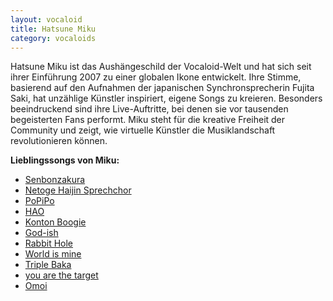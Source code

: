 ```yaml
---
layout: vocaloid
title: Hatsune Miku
category: vocaloids
---
```


Hatsune Miku ist das Aushängeschild der Vocaloid-Welt und hat sich seit ihrer Einführung 2007 zu einer globalen Ikone
entwickelt. Ihre Stimme, basierend auf den Aufnahmen der japanischen Synchronsprecherin
Fujita Saki, hat unzählige Künstler inspiriert, eigene Songs zu kreieren. Besonders beeindruckend sind ihre
Live-Auftritte, bei denen sie vor tausenden begeisterten Fans performt. Miku steht für die kreative
Freiheit der Community und zeigt, wie virtuelle Künstler die Musiklandschaft revolutionieren können.

<!--more-->

<div>
    <b>Lieblingssongs von Miku:</b>
    <ul>
        <li><a href="https://youtu.be/shs0rAiwsGQ?si=jZ7LCSb6iiRUoj_L">Senbonzakura</a></li>
        <li><a href="https://youtu.be/WdAy_55dxqA?si=bv1AG2EMsk9gTX2l">Netoge Haijin Sprechchor</a></li>
        <li><a href="https://youtu.be/mco3UX9SqDA?si=PQY1byZq8ctI2pPb">PoPiPo</a></li>
        <li><a href="https://youtu.be/3GzRDW3hZ1k?si=pLUD5Em3dWuOiXFR">HAO</a></li>
        <li><a href="https://youtu.be/1Swg-aBO9eY?si=2O2CP8F_2cdPrSND">Konton Boogie</a></li>
        <li><a href="https://youtu.be/EHBFKhLUVig?si=kVl0lZ9AIxg2x338">God-ish</a></li>
        <li><a href="https://youtu.be/eSW2LVbPThw?si=v7RO5MhRbqgrdDul">Rabbit Hole</a></li>
        <li><a href="https://youtu.be/qrwVthk38b0?si=7glhiPg7iC0mOyEE">World is mine</a></li>
        <li><a href="https://youtu.be/HhN4wdpbPrg?si=nHtq07TNzBmrhMPj">Triple Baka</a></li>
        <li><a href="https://youtu.be/Wo3cY82e2ec?si=xOfW-mx8L8SJl8vk">you are the target</a></li>
        <li><a href="https://youtu.be/bmkY2yc1K7Q?si=TL8lOIHmVD3oIs0P">Omoi</a></li>
    </ul>
</div>
